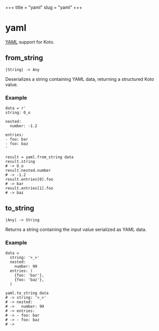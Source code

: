 +++
title = "yaml"
slug = "yaml"
+++

# yaml

[YAML](https://yaml.org) support for Koto.

## from_string

````kototype
|String| -> Any
````

Deserializes a string containing YAML data, returning a structured Koto value.

### Example

````koto
data = r'
string: O_o

nested:
  number: -1.2

entries:
- foo: bar
- foo: baz
'

result = yaml.from_string data
result.string
# -> O_o
result.nested.number
# -> -1.2
result.entries[0].foo
# -> bar
result.entries[1].foo
# -> baz
````

## to_string

````kototype
|Any| -> String
````

Returns a string containing the input value serialized as YAML data.

### Example

````koto
data = 
  string: '>_>'
  nested:
    number: 99
  entries: (
    {foo: 'bar'},
    {foo: 'baz'},
  )

yaml.to_string data
# -> string: '>_>'
# -> nested:
# ->   number: 99
# -> entries:
# -> - foo: bar
# -> - foo: baz
# -> 
````
